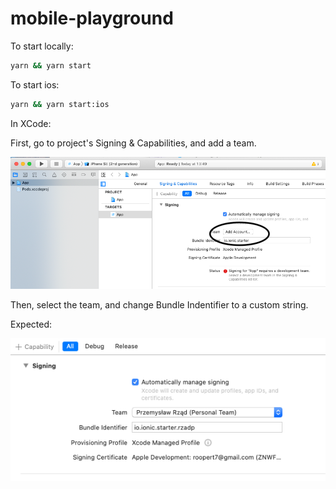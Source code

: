 # mobile-playground

To start locally:

```bash
yarn && yarn start
```

To start ios:

```bash
yarn && yarn start:ios
```

In XCode:

First, go to project's Signing & Capabilities, and add a team.

![signing](images/singing.png)

Then, select the team, and change Bundle Indentifier to a custom string.

Expected:

![expected](images/expected.png)
